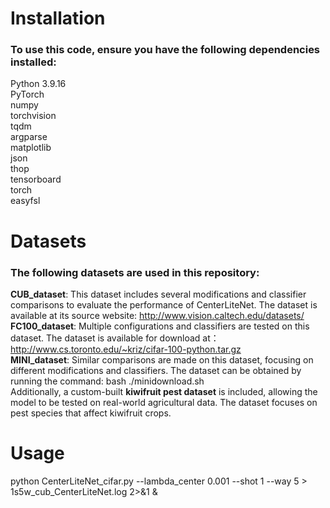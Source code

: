 # Installation
### To use this code, ensure you have the following dependencies installed:  
Python 3.9.16  
PyTorch  
numpy  
torchvision  
tqdm  
argparse  
matplotlib  
json  
thop  
tensorboard  
torch  
easyfsl

# Datasets
### The following datasets are used in this repository:  
**CUB_dataset**: This dataset includes several modifications and classifier comparisons to evaluate the performance of CenterLiteNet. The dataset is available at its source website: http://www.vision.caltech.edu/datasets/  
**FC100_dataset**: Multiple configurations and classifiers are tested on this dataset. The dataset is available for download at：http://www.cs.toronto.edu/~kriz/cifar-100-python.tar.gz  
**MINI_dataset**: Similar comparisons are made on this dataset, focusing on different modifications and classifiers. The dataset can be obtained by running the command: bash ./minidownload.sh  
Additionally, a custom-built **kiwifruit pest dataset** is included, allowing the model to be tested on real-world agricultural data. The dataset focuses on pest species that affect kiwifruit crops.
# Usage
python CenterLiteNet_cifar.py --lambda_center 0.001 --shot 1 --way 5 > 1s5w_cub_CenterLiteNet.log 2>&1 & 

